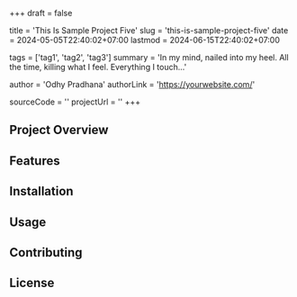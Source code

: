 +++
draft = false

title = 'This Is Sample Project Five'
slug = 'this-is-sample-project-five'
date = 2024-05-05T22:40:02+07:00
lastmod = 2024-06-15T22:40:02+07:00

tags = ['tag1', 'tag2', 'tag3']
summary = 'In my mind, nailed into my heel. All the time, killing what I feel. Everything I touch...'

author = 'Odhy Pradhana'
authorLink = 'https://yourwebsite.com/'

sourceCode = ''
projectUrl = ''
+++

## Project Overview

<!-- Provide an overview of the project -->

## Features

<!-- List and describe the features of the project -->

## Installation

<!-- Provide instructions on how to install and use the project -->

## Usage

<!-- Provide usage examples and instructions -->

## Contributing

<!-- Explain how others can contribute to the project -->

## License

<!-- Include licensing information -->
